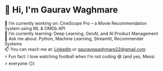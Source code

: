 # 👋 Hi, I'm Gaurav Waghmare

🔭 I’m currently working on: CineScope Pro – a Movie Recommendation System using ML & OMDb API  
🌱 I’m currently learning: Deep Learning, GenAI, and AI Product Management  
💬 Ask me about: Python, Machine Learning, Streamlit, Recommender Systems  
📫 You can reach me at: [LinkedIn](https://www.linkedin.com/in/gaurav-waghmare10) or gauravpwaghmare22@gmail.com  
⚡ Fun fact: I love watching football when I’m not coding 😄 (and yes, Messi > everyone 😏)
